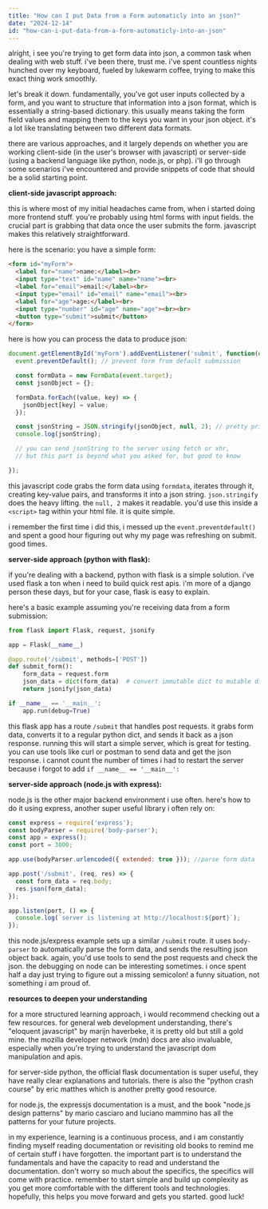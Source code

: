 ```yaml
---
title: "How can I put Data from a Form automaticly into an json?"
date: "2024-12-14"
id: "how-can-i-put-data-from-a-form-automaticly-into-an-json"
---
```


alright, i see you're trying to get form data into json, a common task when dealing with web stuff. i've been there, trust me. i've spent countless nights hunched over my keyboard, fueled by lukewarm coffee, trying to make this exact thing work smoothly.

let's break it down. fundamentally, you've got user inputs collected by a form, and you want to structure that information into a json format, which is essentially a string-based dictionary. this usually means taking the form field values and mapping them to the keys you want in your json object. it's a lot like translating between two different data formats.

there are various approaches, and it largely depends on whether you are working client-side (in the user's browser with javascript) or server-side (using a backend language like python, node.js, or php). i'll go through some scenarios i've encountered and provide snippets of code that should be a solid starting point.

**client-side javascript approach:**

this is where most of my initial headaches came from, when i started doing more frontend stuff. you're probably using html forms with input fields. the crucial part is grabbing that data once the user submits the form. javascript makes this relatively straightforward.

here is the scenario: you have a simple form:

```html
<form id="myForm">
  <label for="name">name:</label><br>
  <input type="text" id="name" name="name"><br>
  <label for="email">email:</label><br>
  <input type="email" id="email" name="email"><br>
  <label for="age">age:</label><br>
  <input type="number" id="age" name="age"><br><br>
  <button type="submit">submit</button>
</form>
```
here is how you can process the data to produce json:
```javascript
document.getElementById('myForm').addEventListener('submit', function(event) {
  event.preventDefault(); // prevent form from default submission

  const formData = new FormData(event.target);
  const jsonObject = {};

  formData.forEach((value, key) => {
    jsonObject[key] = value;
  });

  const jsonString = JSON.stringify(jsonObject, null, 2); // pretty print
  console.log(jsonString);

  // you can send jsonString to the server using fetch or xhr,
  // but this part is beyond what you asked for, but good to know

});
```

this javascript code grabs the form data using `formdata`, iterates through it, creating key-value pairs, and transforms it into a json string. `json.stringify` does the heavy lifting. the `null, 2` makes it readable. you'd use this inside a `<script>` tag within your html file. it is quite simple.

i remember the first time i did this, i messed up the `event.preventdefault()` and spent a good hour figuring out why my page was refreshing on submit. good times.

**server-side approach (python with flask):**

if you're dealing with a backend, python with flask is a simple solution. i've used flask a ton when i need to build quick rest apis. i'm more of a django person these days, but for your case, flask is easy to explain.

here's a basic example assuming you're receiving data from a form submission:

```python
from flask import Flask, request, jsonify

app = Flask(__name__)

@app.route('/submit', methods=['POST'])
def submit_form():
    form_data = request.form
    json_data = dict(form_data)  # convert immutable dict to mutable dict
    return jsonify(json_data)

if __name__ == '__main__':
    app.run(debug=True)
```

this flask app has a route `/submit` that handles post requests. it grabs form data, converts it to a regular python dict, and sends it back as a json response. running this will start a simple server, which is great for testing. you can use tools like curl or postman to send data and get the json response. i cannot count the number of times i had to restart the server because i forgot to add `if __name__ == '__main__':`

**server-side approach (node.js with express):**

node.js is the other major backend environment i use often. here's how to do it using express, another super useful library i often rely on:

```javascript
const express = require('express');
const bodyParser = require('body-parser');
const app = express();
const port = 3000;

app.use(bodyParser.urlencoded({ extended: true })); //parse form data

app.post('/submit', (req, res) => {
  const form_data = req.body;
  res.json(form_data);
});

app.listen(port, () => {
  console.log(`server is listening at http://localhost:${port}`);
});
```

this node.js/express example sets up a similar `/submit` route. it uses `body-parser` to automatically parse the form data, and sends the resulting json object back. again, you'd use tools to send the post requests and check the json. the debugging on node can be interesting sometimes. i once spent half a day just trying to figure out a missing semicolon! a funny situation, not something i am proud of.

**resources to deepen your understanding**

for a more structured learning approach, i would recommend checking out a few resources. for general web development understanding, there's "eloquent javascript" by marijn haverbeke, it is pretty old but still a gold mine. the mozilla developer network (mdn) docs are also invaluable, especially when you're trying to understand the javascript dom manipulation and apis.

for server-side python, the official flask documentation is super useful, they have really clear explanations and tutorials. there is also the "python crash course" by eric matthes which is another pretty good resource.

for node.js, the expressjs documentation is a must, and the book "node.js design patterns" by mario casciaro and luciano mammino has all the patterns for your future projects.

in my experience, learning is a continuous process, and i am constantly finding myself reading documentation or revisiting old books to remind me of certain stuff i have forgotten. the important part is to understand the fundamentals and have the capacity to read and understand the documentation. don't worry so much about the specifics, the specifics will come with practice. remember to start simple and build up complexity as you get more comfortable with the different tools and technologies. hopefully, this helps you move forward and gets you started. good luck!
